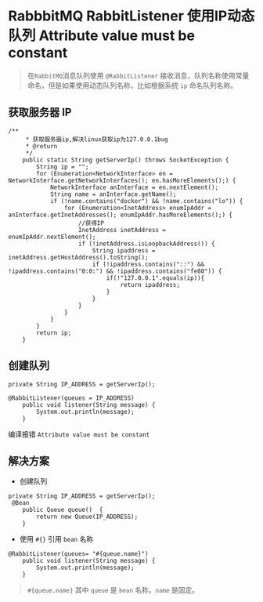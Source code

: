# RabbbitMQ RabbitListener 使用IP动态队列 Attribute value must be constant

> 在`RabbitMQ`消息队列使用 `@RabbitListener` 接收消息，队列名称使用常量命名，但是如果使用动态队列名称，比如根据系统 `ip` 命名队列名称。

## 获取服务器 IP
```
/**
     * 获取服务器ip,解决linux获取ip为127.0.0.1bug
     * @return
     */
    public static String getServerIp() throws SocketException {
        String ip = "";
        for (Enumeration<NetworkInterface> en = NetworkInterface.getNetworkInterfaces(); en.hasMoreElements();) {
            NetworkInterface anInterface = en.nextElement();
            String name = anInterface.getName();
            if (!name.contains("docker") && !name.contains("lo")) {
                for (Enumeration<InetAddress> enumIpAddr = anInterface.getInetAddresses(); enumIpAddr.hasMoreElements();) {
                    //获得IP
                    InetAddress inetAddress = enumIpAddr.nextElement();
                    if (!inetAddress.isLoopbackAddress()) {
                        String ipaddress = inetAddress.getHostAddress().toString();
                        if (!ipaddress.contains("::") && !ipaddress.contains("0:0:") && !ipaddress.contains("fe80")) {
                            if(!"127.0.0.1".equals(ip)){
                                return ipaddress;
                            }
                        }
                    }
                }
            }
        }
        return ip;
    }
```

## 创建队列
```
private String IP_ADDRESS = getServerIp();

@RabbitListener(queues = IP_ADDRESS)
    public void listener(String message) {
        System.out.println(message);
    }
```
编译报错 `Attribute value must be constant`

## 解决方案
* 创建队列
```
private String IP_ADDRESS = getServerIp();
 @Bean
    public Queue queue()  {
        return new Queue(IP_ADDRESS);
    }

```
* 使用 `#{}` 引用 `bean` 名称
```
@RabbitListener(queues= "#{queue.name}")
    public void listener(String message) {
        System.out.println(message);
    }
```
>  `#{queue.name}` 其中 `queue` 是 `bean` 名称，`name` 是固定。

